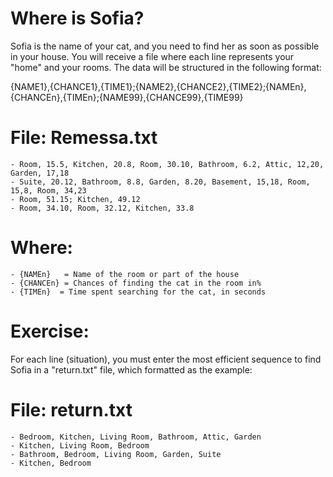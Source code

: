 # Where is Sofia?

Sofia is the name of your cat, and you need to find her as soon as possible in your house.
You will receive a file where each line represents your "home" and your rooms. The data will be structured in the following format:

{NAME1},{CHANCE1},{TIME1};{NAME2},{CHANCE2},{TIME2};{NAMEn},{CHANCEn},{TIMEn};{NAME99},{CHANCE99},{TIME99}

# File: Remessa.txt
	- Room, 15.5, Kitchen, 20.8, Room, 30.10, Bathroom, 6.2, Attic, 12,20, Garden, 17,18
	- Suite, 20.12, Bathroom, 8.8, Garden, 8.20, Basement, 15,18, Room, 15,8, Room, 34,23
	- Room, 51.15; Kitchen, 49.12
	- Room, 34.10, Room, 32.12, Kitchen, 33.8

# Where:
	- {NAMEn}   = Name of the room or part of the house
	- {CHANCEn} = Chances of finding the cat in the room in%
	- {TIMEn}  = Time spent searching for the cat, in seconds

# Exercise:
For each line (situation), you must enter the most efficient sequence to find Sofia in a "return.txt" file, which
formatted as the example:

# File: return.txt
	- Bedroom, Kitchen, Living Room, Bathroom, Attic, Garden
	- Kitchen, Living Room, Bedroom
	- Bathroom, Bedroom, Living Room, Garden, Suite
	- Kitchen, Bedroom